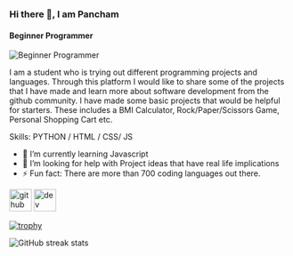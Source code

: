 
### Hi there 👋, I am Pancham
#### Beginner Programmer
![Beginner Programmer](.png)

I am a student who is trying out different programming projects and languages. Through this platform I would like to share some of the projects that I have made and learn more about software development from the github community.
I have made some basic projects that would be helpful for starters. These includes a BMI Calculator, Rock/Paper/Scissors Game, Personal Shopping Cart etc. 

Skills: PYTHON / HTML / CSS/ JS

- 🌱 I’m currently learning Javascript 
- 🤔 I’m looking for help with Project ideas that have real life implications 
- ⚡ Fun fact: There are more than 700 coding languages out there. 


[<img src='https://cdn.jsdelivr.net/npm/simple-icons@3.0.1/icons/github.svg' alt='github' height='40'>](https://github.com/Pancham-1)  [<img src='https://cdn.jsdelivr.net/npm/simple-icons@3.0.1/icons/dev-dot-to.svg' alt='dev' height='40'>](https://dev.to/pancham)  

[![trophy](https://github-profile-trophy.vercel.app/?username=Pancham-1)](https://github.com/ryo-ma/github-profile-trophy)

![GitHub streak stats](https://streak-stats.demolab.com/?user=Pancham-1)  

